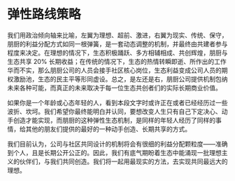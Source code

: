 # 弹性路线策略

我们用政治倾向轴来比喻，左翼为理想、超前、激进，右翼为现实、传统、保守，朋厨的利益分配方式如同一根弹簧，是一套动态调整的机制，并最终由共建者参与程度来决定。在理想的情况下，生态积极踊跃、多方相辅相成、共创辉煌，朋厨与生态共享 20% 长期收益；在传统的情况下，生态的热情转瞬即逝、所作出的工作华而不实，那么朋厨公司的人员会接手社区核心岗位，生态利益变成公司人员的期权激励池，生态的民主平等形同虚设。总之，是左还是右，朋厨公司提供机制包纳未来各种可能，而真正的未来取决于每一位生态共创者们的实际长期商业价值。

如果你是一个年龄或心态年轻的人，看到本段文字时或许正在或者已经经历过一些波折、坎坷。我们希望你最终能明白并认同，要想改变人生只有自己下定决心、动手创造才能实现，而朋厨的这种弹性生态机制，是同样的年轻人经历了同样的事情，给其他的朋友们提供的最好的一种动手创造、长期共享的方式。

我们目前认为，公司与社区共同设计的机制将会有很细的利益分配颗粒度——准确到个人，且是长期公开公正的。因此，我们有底气期盼着生态中能涌现一批理想主义的伙伴们，与我们共同创造。我们将一起用最现实的方法，去实现共同最远大的理想。

